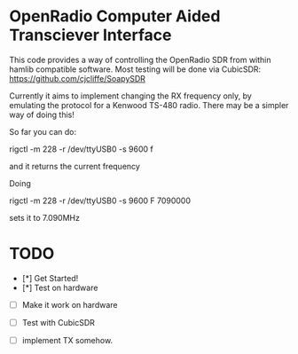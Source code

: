 OpenRadio Computer Aided Transciever Interface
==============================================

This code provides a way of controlling the OpenRadio SDR from within hamlib compatible software. Most testing will be done via CubicSDR: https://github.com/cjcliffe/SoapySDR

Currently it aims to implement changing the RX frequency only, by emulating the protocol for a Kenwood TS-480 radio. There may be a simpler way of doing this!

So far you can do:

rigctl -m 228 -r /dev/ttyUSB0 -s 9600 f

and it returns the current frequency

Doing

rigctl -m 228 -r /dev/ttyUSB0 -s 9600 F 7090000

sets it to 7.090MHz


TODO
====
- [*] Get Started!
- [*] Test on hardware
- [ ] Make it work on hardware
- [ ] Test with CubicSDR
- [ ] implement TX somehow.


